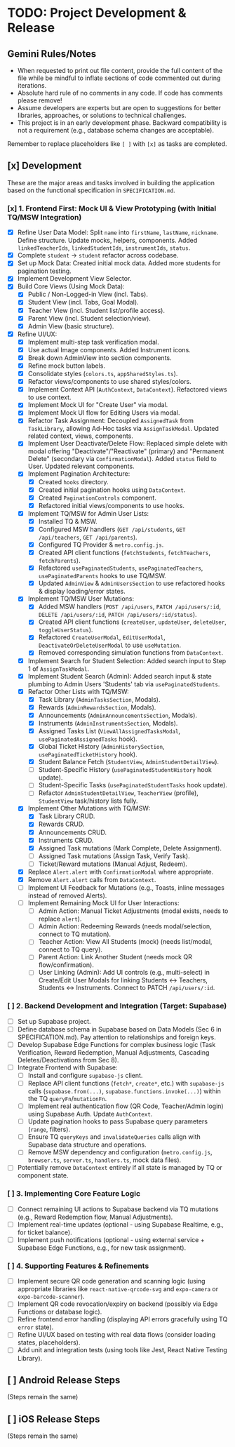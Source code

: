 # TODO: Project Development & Release

## Gemini Rules/Notes

- When requested to print out file content, provide the full content of the file while be mindful to inflate sections of code commented out during iterations.
- Absolute hard rule of no comments in any code. If code has comments please remove!
- Assume developers are experts but are open to suggestions for better libraries, approaches, or solutions to technical challenges.
- This project is in an early development phase. Backward compatibility is not a requirement (e.g., database schema changes are acceptable).

Remember to replace placeholders like `[ ]` with `[x]` as tasks are completed.

## [x] Development

These are the major areas and tasks involved in building the application based on the functional specification in `SPECIFICATION.md`.

### [x] 1. Frontend First: Mock UI & View Prototyping (with Initial TQ/MSW Integration)

- [x] Refine User Data Model: Split `name` into `firstName`, `lastName`, `nickname`. Define structure. Update mocks, helpers, components. Added `linkedTeacherIds`, `linkedStudentIds`, `instrumentIds`, `status`.
- [x] Complete `student` -> `student` refactor across codebase.
- [x] Set up Mock Data: Created initial mock data. Added more students for pagination testing.
- [x] Implement Development View Selector.
- [x] Build Core Views (Using Mock Data):
  - [x] Public / Non-Logged-in View (incl. Tabs).
  - [x] Student View (incl. Tabs, Goal Modal).
  - [x] Teacher View (incl. Student list/profile access).
  - [x] Parent View (incl. Student selection/view).
  - [x] Admin View (basic structure).
- [x] Refine UI/UX:
  - [x] Implement multi-step task verification modal.
  - [x] Use actual Image components. Added Instrument icons.
  - [x] Break down AdminView into section components.
  - [x] Refine mock button labels.
  - [x] Consolidate styles (`colors.ts`, `appSharedStyles.ts`).
  - [x] Refactor views/components to use shared styles/colors.
  - [x] Implement Context API (`AuthContext`, `DataContext`). Refactored views to use context.
  - [x] Implement Mock UI for "Create User" via modal.
  - [x] Implement Mock UI flow for Editing Users via modal.
  - [x] Refactor Task Assignment: Decoupled `AssignedTask` from `TaskLibrary`, allowing Ad-Hoc tasks via `AssignTaskModal`. Updated related context, views, components.
  - [x] Implement User Deactivate/Delete Flow: Replaced simple delete with modal offering "Deactivate"/"Reactivate" (primary) and "Permanent Delete" (secondary via `ConfirmationModal`). Added `status` field to User. Updated relevant components.
  - [x] Implement Pagination Architecture:
    - [x] Created `hooks` directory.
    - [x] Created initial pagination hooks using `DataContext`.
    - [x] Created `PaginationControls` component.
    - [x] Refactored initial views/components to use hooks.
  - [x] Implement TQ/MSW for Admin User Lists:
    - [x] Installed TQ & MSW.
    - [x] Configured MSW handlers (`GET /api/students`, `GET /api/teachers`, `GET /api/parents`).
    - [x] Configured TQ Provider & `metro.config.js`.
    - [x] Created API client functions (`fetchStudents`, `fetchTeachers`, `fetchParents`).
    - [x] Refactored `usePaginatedStudents`, `usePaginatedTeachers`, `usePaginatedParents` hooks to use TQ/MSW.
    - [x] Updated `AdminView` & `AdminUsersSection` to use refactored hooks & display loading/error states.
  - [x] Implement TQ/MSW User Mutations:
    - [x] Added MSW handlers (`POST /api/users`, `PATCH /api/users/:id`, `DELETE /api/users/:id`, `PATCH /api/users/:id/status`).
    - [x] Created API client functions (`createUser`, `updateUser`, `deleteUser`, `toggleUserStatus`).
    - [x] Refactored `CreateUserModal`, `EditUserModal`, `DeactivateOrDeleteUserModal` to use `useMutation`.
    - [x] Removed corresponding simulation functions from `DataContext`.
  - [x] Implement Search for Student Selection: Added search input to Step 1 of `AssignTaskModal`.
  - [x] Implement Student Search (Admin): Added search input & state plumbing to Admin Users 'Students' tab via `usePaginatedStudents`.
  - [x] Refactor Other Lists with TQ/MSW:
    - [x] Task Library (`AdminTasksSection`, Modals).
    - [x] Rewards (`AdminRewardsSection`, Modals).
    - [x] Announcements (`AdminAnnouncementsSection`, Modals).
    - [x] Instruments (`AdminInstrumentsSection`, Modals).
    - [x] Assigned Tasks List (`ViewAllAssignedTasksModal`, `usePaginatedAssignedTasks` hook).
    - [x] Global Ticket History (`AdminHistorySection`, `usePaginatedTicketHistory` hook).
    - [x] Student Balance Fetch (`StudentView`, `AdminStudentDetailView`).
    - [ ] Student-Specific History (`usePaginatedStudentHistory` hook update).
    - [ ] Student-Specific Tasks (`usePaginatedStudentTasks` hook update).
    - [ ] Refactor `AdminStudentDetailView`, `TeacherView` (profile), `StudentView` task/history lists fully.
  - [x] Implement Other Mutations with TQ/MSW:
    - [x] Task Library CRUD.
    - [x] Rewards CRUD.
    - [x] Announcements CRUD.
    - [x] Instruments CRUD.
    - [x] Assigned Task mutations (Mark Complete, Delete Assignment).
    - [ ] Assigned Task mutations (Assign Task, Verify Task).
    - [ ] Ticket/Reward mutations (Manual Adjust, Redeem).
  - [x] Replace `Alert.alert` with `ConfirmationModal` where appropriate.
  - [x] Remove `Alert.alert` calls from `DataContext`.
  - [ ] Implement UI Feedback for Mutations (e.g., Toasts, inline messages instead of removed Alerts).
  - [ ] Implement Remaining Mock UI for User Interactions:
    - [ ] Admin Action: Manual Ticket Adjustments (modal exists, needs to replace `alert`).
    - [ ] Admin Action: Redeeming Rewards (needs modal/selection, connect to TQ mutation).
    - [ ] Teacher Action: View All Students (mock) (needs list/modal, connect to TQ query).
    - [ ] Parent Action: Link Another Student (needs mock QR flow/confirmation).
    - [ ] User Linking (Admin): Add UI controls (e.g., multi-select) in Create/Edit User Modals for linking Students <-> Teachers, Students <-> Instruments. Connect to PATCH `/api/users/:id`.

### [ ] 2. Backend Development and Integration (Target: Supabase)

- [ ] Set up Supabase project.
- [ ] Define database schema in Supabase based on Data Models (Sec 6 in SPECIFICATION.md). Pay attention to relationships and foreign keys.
- [ ] Develop Supabase Edge Functions for complex business logic (Task Verification, Reward Redemption, Manual Adjustments, Cascading Deletes/Deactivations from Sec 8).
- [ ] Integrate Frontend with Supabase:
  - [ ] Install and configure `supabase-js` client.
  - [ ] Replace API client functions (`fetch*`, `create*`, etc.) with `supabase-js` calls (`supabase.from(...)`, `supabase.functions.invoke(...)`) within the TQ `queryFn`/`mutationFn`.
  - [ ] Implement real authentication flow (QR Code, Teacher/Admin login) using Supabase Auth. Update `AuthContext`.
  - [ ] Update pagination hooks to pass Supabase query parameters (`range`, filters).
  - [ ] Ensure TQ `queryKeys` and `invalidateQueries` calls align with Supabase data structure and operations.
  - [ ] Remove MSW dependency and configuration (`metro.config.js`, `browser.ts`, `server.ts`, `handlers.ts`, mock data files).
- [ ] Potentially remove `DataContext` entirely if all state is managed by TQ or component state.

### [ ] 3. Implementing Core Feature Logic

- [ ] Connect remaining UI actions to Supabase backend via TQ mutations (e.g., Reward Redemption flow, Manual Adjustments).
- [ ] Implement real-time updates (optional - using Supabase Realtime, e.g., for ticket balance).
- [ ] Implement push notifications (optional - using external service + Supabase Edge Functions, e.g., for new task assignment).

### [ ] 4. Supporting Features & Refinements

- [ ] Implement secure QR code generation and scanning logic (using appropriate libraries like `react-native-qrcode-svg` and `expo-camera` or `expo-barcode-scanner`).
- [ ] Implement QR code revocation/expiry on backend (possibly via Edge Functions or database logic).
- [ ] Refine frontend error handling (displaying API errors gracefully using TQ `error` state).
- [ ] Refine UI/UX based on testing with real data flows (consider loading states, placeholders).
- [ ] Add unit and integration tests (using tools like Jest, React Native Testing Library).

## [ ] Android Release Steps

(Steps remain the same)

## [ ] iOS Release Steps

(Steps remain the same)
